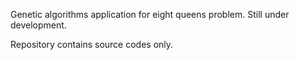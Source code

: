 Genetic algorithms application for eight queens problem. Still under development.

Repository contains source codes only. 